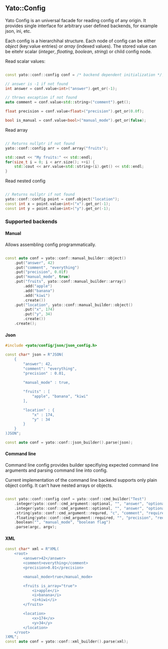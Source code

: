 ## Yato::Config

Yato Config is an universal facade for reading config of any origin. It provides single interface for arbitrary user defined backends, for example json, ini, etc.

Each config is a hierarchihal structure. 
Each node of config can be either *object* (key:value entries) or *array* (indexed values).
The stored value can be eitehr scalar (*integer*, *floating*, *boolean*, *string*) or child config node.

Read scalar values:

```c++

const yato::conf::config conf = /* backend dependent initialization */;

// answer is -1 if not found
int answer = conf.value<int>("answer").get_or(-1);

// throws excaption if not found
auto comment = conf.value<std::string>("comment").get();

float precision = conf.value<float>("precision").get_or(0.0f);

bool is_manual = conf.value<bool>("manual_mode").get_or(false);

```

Read array

```c++

// Returns nullptr if not found
yato::conf::config arr = conf.array("fruits");

std::cout << "My fruits:" << std::endl;
for(size_t i = 0; i < arr.size(); ++i) {
    std::cout << arr.value<std::string>(i).get() << std::endl;
}

```

Read nested config

```c++

// Returns nullptr if not found
yato::conf::config point = conf.object("location");
const int x = point.value<int>("x").get_or(-1);
const int y = point.value<int>("y").get_or(-1);

```


### Supported backends

#### Manual

Allows assembling config programmatically.

```c++

const auto conf = yato::conf::manual_builder::object()
    .put("answer", 42)
    .put("comment", "everything")
    .put("precision", 0.01f)
    .put("manual_mode", true)
    .put("fruits", yato::conf::manual_builder::array()
        .add("apple")
        .add("banana")
        .add("kiwi")
        .create())
    .put("location", yato::conf::manual_builder::object()
        .put("x", 174)
        .put("y", 34)
        .create())
    .create();

```

#### Json

```c++
#include <yato/config/json/json_config.h>

const char* json = R"JSON(
    {
        "answer": 42,
        "comment": "everything",
        "precision" : 0.01,
    
        "manual_mode" : true,

        "fruits" : [
            "apple", "banana", "kiwi"
        ],

        "location" : {
            "x" : 174,
            "y" : 34
        }
    }
)JSON";

const auto conf = yato::conf::json_builder().parse(json);

```

#### Command line

Command line config provides builder specifiying expected command line arguments and parsing command line into config.

Current implementation of the command line backend supports only plain object config. It can't have nested arrays or objects.

```c++

const yato::conf::config conf = yato::conf::cmd_builder("Test")
    .integer(yato::conf::cmd_argument::optional, "", "answer", "optional integer argument with default value", yato::some(0))
    .integer(yato::conf::cmd_argument::optional, "", "answer", "optional integer argument without default value. If it was not set, then it will be missing from the config")
    .string(yato::conf::cmd_argument::requred, "c", "comment", "required string argument with one-letter alias")
    .floating(yato::conf::cmd_argument::required, "", "precision", "required floating-point argument")
    .boolean("", "manual_mode", "boolean flag")
    .parse(argc, argv);

```

#### XML

```c++
const char* xml = R"XML(
    <root>
        <answer>42</answer>
        <comment>everything</comment>
        <precision>0.01</precision>

        <manual_mode>true</manual_mode>

        <fruits is_array="true">
            <i>apple</i>
            <i>banana</i>
            <i>kiwi</i>
        </fruits>

        <location>
            <x>174</x>
            <y>34</y>
        </location>
    </root>
)XML";
const auto conf = yato::conf::xml_builder().parse(xml);
```

